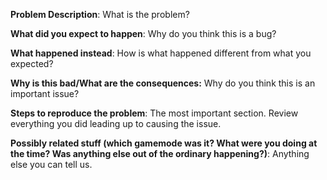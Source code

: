 **Problem Description**:
What is the problem?

**What did you expect to happen**: 
Why do you think this is a bug?

**What happened instead**:
How is what happened different from what you expected?

**Why is this bad/What are the consequences:**
Why do you think this is an important issue?

**Steps to reproduce the problem**:
The most important section. Review everything you did leading up to causing the issue.

**Possibly related stuff (which gamemode was it? What were you doing at the time? Was
anything else out of the ordinary happening?)**: Anything else you can tell us.